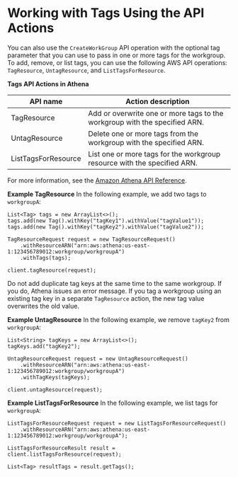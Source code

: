 # Working with Tags Using the API Actions<a name="tags-api"></a>

You can also use the `CreateWorkGroup` API operation with the optional tag parameter that you can use to pass in one or more tags for the workgroup\. To add, remove, or list tags, you can use the following AWS API operations: `TagResource`, `UntagResource`, and `ListTagsForResource`\. 


**Tags API Actions in Athena**  

| API name | Action description | 
| --- | --- | 
| TagResource | Add or overwrite one or more tags to the workgroup with the specified ARN\. | 
| UntagResource | Delete one or more tags from the workgroup with the specified ARN\. | 
| ListTagsForResource | List one or more tags for the workgroup resource with the specified ARN\. | 

For more information, see the [Amazon Athena API Reference](https://docs.aws.amazon.com/athena/latest/APIReference/)\.

**Example TagResource**  <a name="example1"></a>
In the following example, we add two tags to `workgroupA`:  

```
List<Tag> tags = new ArrayList<>();
tags.add(new Tag().withKey("tagKey1").withValue("tagValue1"));
tags.add(new Tag().withKey("tagKey2").withValue("tagValue2"));

TagResourceRequest request = new TagResourceRequest()
    .withResourceARN("arn:aws:athena:us-east-1:123456789012:workgroup/workgroupA")
    .withTags(tags);

client.tagResource(request);
```
Do not add duplicate tag keys at the same time to the same workgroup\. If you do, Athena issues an error message\. If you tag a workgroup using an existing tag key in a separate `TagResource` action, the new tag value overwrites the old value\.

**Example UntagResource**  <a name="example2"></a>
In the following example, we remove `tagKey2` from `workgroupA`:  

```
List<String> tagKeys = new ArrayList<>();
tagKeys.add("tagKey2");

UntagResourceRequest request = new UntagResourceRequest()
    .withResourceARN("arn:aws:athena:us-east-1:123456789012:workgroup/workgroupA")
    .withTagKeys(tagKeys);

client.untagResource(request);
```

**Example ListTagsForResource**  <a name="example3"></a>
In the following example, we list tags for `workgroupA`:  

```
ListTagsForResourceRequest request = new ListTagsForResourceRequest()
    .withResourceARN("arn:aws:athena:us-east-1:123456789012:workgroup/workgroupA");

ListTagsForResourceResult result = client.listTagsForResource(request);

List<Tag> resultTags = result.getTags();
```